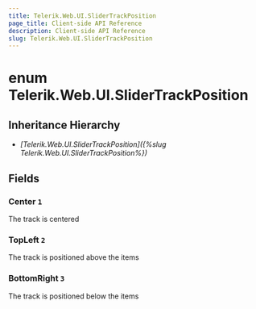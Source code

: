 ```yaml
---
title: Telerik.Web.UI.SliderTrackPosition
page_title: Client-side API Reference
description: Client-side API Reference
slug: Telerik.Web.UI.SliderTrackPosition
---
```


# enum Telerik.Web.UI.SliderTrackPosition

## Inheritance Hierarchy

* *[Telerik.Web.UI.SliderTrackPosition]({%slug Telerik.Web.UI.SliderTrackPosition%})*

## Fields

### Center `1`

The track is centered

### TopLeft `2`

The track is positioned above the items

### BottomRight `3`

The track is positioned below the items


